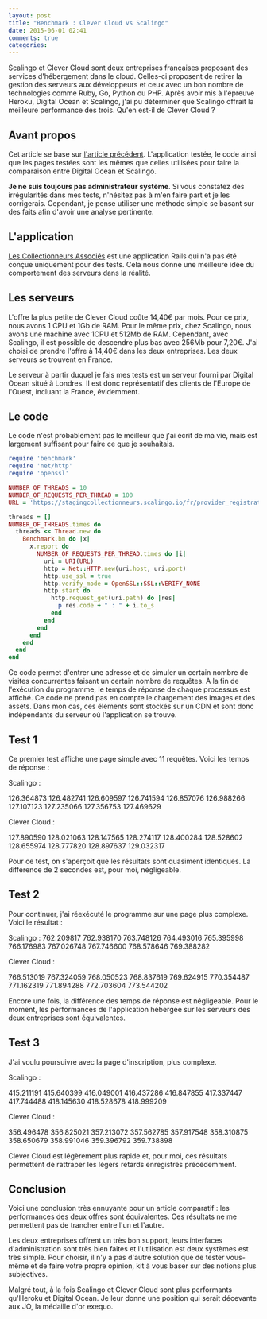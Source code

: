 ```yaml
---
layout: post
title: "Benchmark : Clever Cloud vs Scalingo"
date: 2015-06-01 02:41
comments: true
categories:
---
```


Scalingo et Clever Cloud sont deux entreprises françaises proposant des
services d'hébergement dans le cloud. Celles-ci proposent de retirer la gestion
des serveurs aux développeurs et ceux avec un bon nombre de technologies comme
Ruby, Go, Python ou PHP. Après avoir mis à l'épreuve Heroku, Digital Ocean et
Scalingo, j'ai pu déterminer que Scalingo offrait la meilleure performance des
trois. Qu'en est-il de Clever Cloud ?

## Avant propos

Cet article se base sur [l'article précédent](http://gcorbel.github.io/blog/blog/2015/04/12/benchmark-digital-ocean-vs-scalingo/). L'application testée, le code
ainsi que les pages testées sont les mêmes que celles utilisées pour faire la
comparaison entre Digital Ocean et Scalingo.

**Je ne suis toujours pas administrateur système**. Si vous constatez des
irrégularités dans mes tests, n'hésitez pas à m'en faire part et je les
corrigerais. Cependant, je pense utiliser une méthode simple se basant sur des
faits afin d'avoir une analyse pertinente.

## L'application

[Les Collectionneurs Associés](http://www.associatedartcollectors.com/) est une application Rails qui n'a pas été conçue uniquement pour des tests. Cela nous
donne une meilleure idée du comportement des serveurs dans la réalité.

## Les serveurs

L'offre la plus petite de Clever Cloud coûte 14,40€ par mois. Pour ce prix,
nous avons 1 CPU et 1Gb de RAM. Pour le même prix, chez Scalingo, nous avons
une machine avec 1CPU et  512Mb de RAM. Cependant, avec Scalingo, il est
possible de descendre plus bas avec 256Mb pour 7,20€. J'ai choisi de prendre
l'offre à 14,40€ dans les deux entreprises. Les deux serveurs se trouvent en
France.

Le serveur à partir duquel je fais mes tests est un serveur fourni par
Digital Ocean situé à Londres. Il est donc représentatif des clients de
l'Europe de l'Ouest, incluant la France, évidemment.

## Le code

Le code n'est probablement pas le meilleur que j'ai écrit de ma vie, mais est
largement suffisant pour faire ce que je souhaitais.

```ruby
require 'benchmark'
require 'net/http'
require 'openssl'

NUMBER_OF_THREADS = 10
NUMBER_OF_REQUESTS_PER_THREAD = 100
URL = 'https://stagingcollectionneurs.scalingo.io/fr/provider_registrations/new'

threads = []
NUMBER_OF_THREADS.times do
  threads << Thread.new do
    Benchmark.bm do |x|
      x.report do
        NUMBER_OF_REQUESTS_PER_THREAD.times do |i|
          uri = URI(URL)
          http = Net::HTTP.new(uri.host, uri.port)
          http.use_ssl = true
          http.verify_mode = OpenSSL::SSL::VERIFY_NONE
          http.start do
            http.request_get(uri.path) do |res|
              p res.code + " : " + i.to_s
            end
          end
        end
      end
    end
  end
end
```

Ce code permet d'entrer une adresse et de simuler un certain nombre de
visites concurrentes faisant un certain nombre de requêtes. À la fin de
l'exécution du programme, le temps de réponse de chaque processus est affiché.
Ce code ne prend pas en compte le chargement des images et des assets. Dans mon
cas, ces éléments sont stockés sur un CDN et sont donc indépendants du serveur
où l'application se trouve.

## Test 1

Ce premier test affiche une page simple avec 11 requêtes. Voici les temps de
réponse :

Scalingo :

  126.364873
  126.482741
  126.609597
  126.741594
  126.857076
  126.988266
  127.107123
  127.235066
  127.356753
  127.469629

Clever Cloud :

  127.890590
  128.021063
  128.147565
  128.274117
  128.400284
  128.528602
  128.655974
  128.777820
  128.897637
  129.032317

Pour ce test, on s'aperçoit que les résultats sont quasiment identiques. La
différence de 2 secondes est, pour moi, négligeable.

## Test 2

Pour continuer, j'ai réexécuté le programme sur une page plus complexe. Voici
le résultat :

Scalingo :
  762.209817
  762.938170
  763.748126
  764.493016
  765.395998
  766.176983
  767.026748
  767.746600
  768.578646
  769.388282

Clever Cloud :

  766.513019
  767.324059
  768.050523
  768.837619
  769.624915
  770.354487
  771.162319
  771.894288
  772.703604
  773.544202

Encore une fois, la différence des temps de réponse est négligeable. Pour le
moment, les performances de l'application hébergée sur les serveurs des deux
entreprises sont équivalentes.

## Test 3

J'ai voulu poursuivre avec la page d'inscription, plus complexe.

Scalingo :

  415.211191
  415.640399
  416.049001
  416.437286
  416.847855
  417.337447
  417.744488
  418.145630
  418.528678
  418.999209

Clever Cloud :

  356.496478
  356.825021
  357.213072
  357.562785
  357.917548
  358.310875
  358.650679
  358.991046
  359.396792
  359.738898

Clever Cloud est légèrement plus rapide et, pour moi, ces résultats permettent
de rattraper les légers retards enregistrés précédemment.

## Conclusion

Voici une conclusion très ennuyante pour un article comparatif : les
performances des deux offres sont équivalentes. Ces résultats ne me permettent
pas de trancher entre l'un et l'autre.

Les deux entreprises offrent un
très bon support, leurs interfaces d'administration sont très bien faites et
l'utilisation est deux systèmes est très simple. Pour choisir, il n'y a pas
d'autre solution que de tester vous-même et de faire votre propre opinion, kit
à vous baser sur des notions plus subjectives.

Malgré tout, à la fois Scalingo et Clever Cloud sont plus performants qu'Heroku
et Digital Ocean. Je leur donne une position qui serait décevante aux JO, la
médaille d'or exequo.

